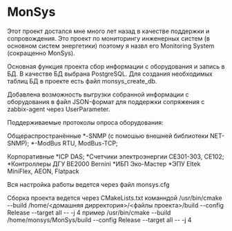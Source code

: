 # MonSys
Этот проект достался мне много лет назад в качестве поддержки и сопровождения.
Это проект по мониторингу инженерных систем (в основном систем энергетики) поэтому я назвл его 
Monitoring System (сокращенно MonSys). 

Основная функция проекта сбор информации с оборудования и запись в БД. В качестве БД выбрана PostgreSQL.
Для создания необходимых таблиц БД в проекте есть файл monsys_create_db.

Добавлена возможность выгрузки собранной информации с оборудования в файл JSON-формат для поддержки 
сопряжения с zabbix-agent через UserParameter.

Поддерживаемые протоколы опроса оборудования:

Общераспространённые
*-SNMP (с помошью внешней библиотеки NET-SNMP);
*-ModBus RTU, ModBus-TCP;

Корпоративные
*ICP DAS;
*Счетчики электроэнергии СЕ301-303, СЕ102;
*Контроллеры ДГУ BE2000 Bernini
*ИБП Эко-Мастер
*ЭПУ Eltek MiniFlex, AEON, Flatpack


Вся настройка работы ведется через файл monsys.cfg

Сборка проекта ведется через CMakeLists.txt команндой
/usr/bin/cmake --build /home/<домашняя дирректория>/<файлы проекта>/build --config Release --target all -- -j 4
пример
/usr/bin/cmake --build /home/monsys/MonSys/build --config Release --target all -- -j 4
